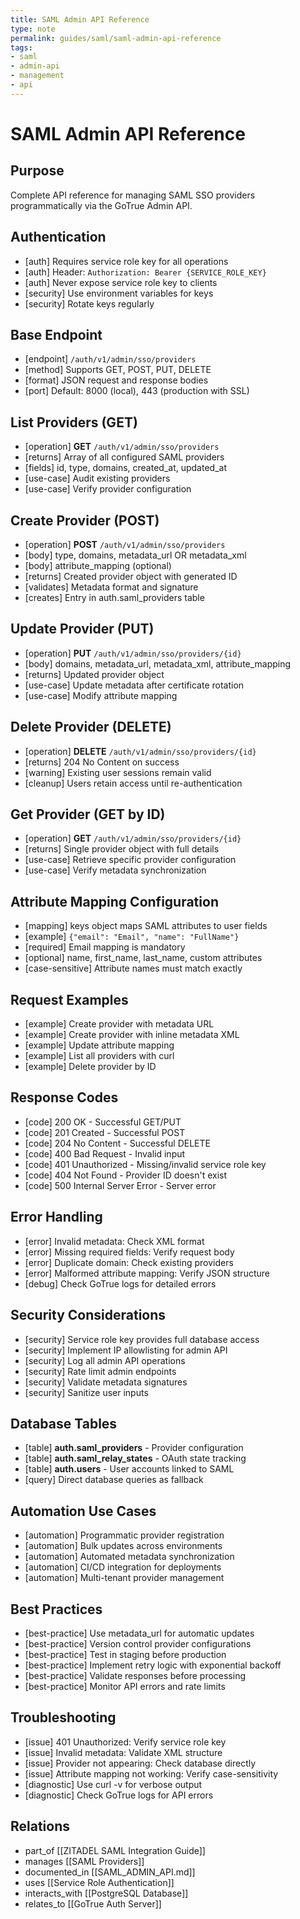 ```yaml
---
title: SAML Admin API Reference
type: note
permalink: guides/saml/saml-admin-api-reference
tags:
- saml
- admin-api
- management
- api
---
```


# SAML Admin API Reference

## Purpose

Complete API reference for managing SAML SSO providers programmatically via the GoTrue Admin API.

## Authentication

- [auth] Requires service role key for all operations
- [auth] Header: `Authorization: Bearer {SERVICE_ROLE_KEY}`
- [auth] Never expose service role key to clients
- [security] Use environment variables for keys
- [security] Rotate keys regularly

## Base Endpoint

- [endpoint] `/auth/v1/admin/sso/providers`
- [method] Supports GET, POST, PUT, DELETE
- [format] JSON request and response bodies
- [port] Default: 8000 (local), 443 (production with SSL)

## List Providers (GET)

- [operation] **GET** `/auth/v1/admin/sso/providers`
- [returns] Array of all configured SAML providers
- [fields] id, type, domains, created_at, updated_at
- [use-case] Audit existing providers
- [use-case] Verify provider configuration

## Create Provider (POST)

- [operation] **POST** `/auth/v1/admin/sso/providers`
- [body] type, domains, metadata_url OR metadata_xml
- [body] attribute_mapping (optional)
- [returns] Created provider object with generated ID
- [validates] Metadata format and signature
- [creates] Entry in auth.saml_providers table

## Update Provider (PUT)

- [operation] **PUT** `/auth/v1/admin/sso/providers/{id}`
- [body] domains, metadata_url, metadata_xml, attribute_mapping
- [returns] Updated provider object
- [use-case] Update metadata after certificate rotation
- [use-case] Modify attribute mapping

## Delete Provider (DELETE)

- [operation] **DELETE** `/auth/v1/admin/sso/providers/{id}`
- [returns] 204 No Content on success
- [warning] Existing user sessions remain valid
- [cleanup] Users retain access until re-authentication

## Get Provider (GET by ID)

- [operation] **GET** `/auth/v1/admin/sso/providers/{id}`
- [returns] Single provider object with full details
- [use-case] Retrieve specific provider configuration
- [use-case] Verify metadata synchronization

## Attribute Mapping Configuration

- [mapping] keys object maps SAML attributes to user fields
- [example] `{"email": "Email", "name": "FullName"}`
- [required] Email mapping is mandatory
- [optional] name, first_name, last_name, custom attributes
- [case-sensitive] Attribute names must match exactly

## Request Examples

- [example] Create provider with metadata URL
- [example] Create provider with inline metadata XML
- [example] Update attribute mapping
- [example] List all providers with curl
- [example] Delete provider by ID

## Response Codes

- [code] 200 OK - Successful GET/PUT
- [code] 201 Created - Successful POST
- [code] 204 No Content - Successful DELETE
- [code] 400 Bad Request - Invalid input
- [code] 401 Unauthorized - Missing/invalid service role key
- [code] 404 Not Found - Provider ID doesn't exist
- [code] 500 Internal Server Error - Server error

## Error Handling

- [error] Invalid metadata: Check XML format
- [error] Missing required fields: Verify request body
- [error] Duplicate domain: Check existing providers
- [error] Malformed attribute mapping: Verify JSON structure
- [debug] Check GoTrue logs for detailed errors

## Security Considerations

- [security] Service role key provides full database access
- [security] Implement IP allowlisting for admin API
- [security] Log all admin API operations
- [security] Rate limit admin endpoints
- [security] Validate metadata signatures
- [security] Sanitize user inputs

## Database Tables

- [table] **auth.saml_providers** - Provider configuration
- [table] **auth.saml_relay_states** - OAuth state tracking
- [table] **auth.users** - User accounts linked to SAML
- [query] Direct database queries as fallback

## Automation Use Cases

- [automation] Programmatic provider registration
- [automation] Bulk updates across environments
- [automation] Automated metadata synchronization
- [automation] CI/CD integration for deployments
- [automation] Multi-tenant provider management

## Best Practices

- [best-practice] Use metadata_url for automatic updates
- [best-practice] Version control provider configurations
- [best-practice] Test in staging before production
- [best-practice] Implement retry logic with exponential backoff
- [best-practice] Validate responses before processing
- [best-practice] Monitor API errors and rate limits

## Troubleshooting

- [issue] 401 Unauthorized: Verify service role key
- [issue] Invalid metadata: Validate XML structure
- [issue] Provider not appearing: Check database directly
- [issue] Attribute mapping not working: Verify case-sensitivity
- [diagnostic] Use curl -v for verbose output
- [diagnostic] Check GoTrue logs for API errors

## Relations

- part_of [[ZITADEL SAML Integration Guide]]
- manages [[SAML Providers]]
- documented_in [[SAML_ADMIN_API.md]]
- uses [[Service Role Authentication]]
- interacts_with [[PostgreSQL Database]]
- relates_to [[GoTrue Auth Server]]
